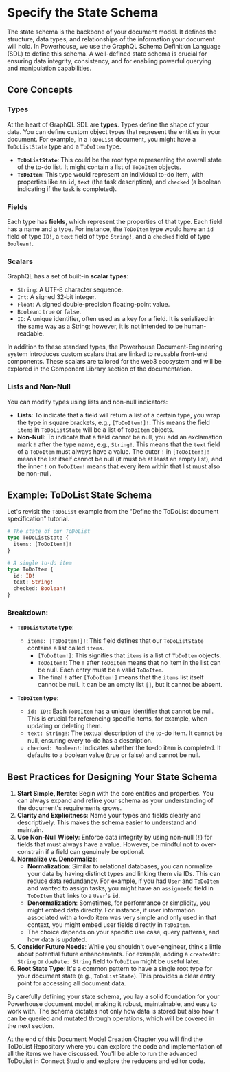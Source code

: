 # Specify the State Schema

The state schema is the backbone of your document model. It defines the structure, data types, and relationships of the information your document will hold. In Powerhouse, we use the GraphQL Schema Definition Language (SDL) to define this schema. A well-defined state schema is crucial for ensuring data integrity, consistency, and for enabling powerful querying and manipulation capabilities.

## Core Concepts

### Types
At the heart of GraphQL SDL are **types**. Types define the shape of your data. You can define custom object types that represent the entities in your document. For example, in a `ToDoList` document, you might have a `ToDoListState` type and a `ToDoItem` type.

*   **`ToDoListState`**: This could be the root type representing the overall state of the to-do list. It might contain a list of `ToDoItem` objects.
*   **`ToDoItem`**: This type would represent an individual to-do item, with properties like an `id`, `text` (the task description), and `checked` (a boolean indicating if the task is completed).

### Fields
Each type has **fields**, which represent the properties of that type. Each field has a name and a type. For instance, the `ToDoItem` type would have an `id` field of type `ID!`, a `text` field of type `String!`, and a `checked` field of type `Boolean!`.

### Scalars
GraphQL has a set of built-in **scalar types**:
*   `String`: A UTF‐8 character sequence.
*   `Int`: A signed 32‐bit integer.
*   `Float`: A signed double-precision floating-point value.
*   `Boolean`: `true` or `false`.
*   `ID`: A unique identifier, often used as a key for a field. It is serialized in the same way as a String; however, it is not intended to be human-readable.

In addition to these standard types, the Powerhouse Document-Engineering system introduces custom scalars that are linked to reusable front-end components. These scalars are tailored for the web3 ecosystem and will be explored in the Component Library section of the documentation.

### Lists and Non-Null
You can modify types using lists and non-null indicators:
*   **Lists**: To indicate that a field will return a list of a certain type, you wrap the type in square brackets, e.g., `[ToDoItem!]!`. This means the field `items` in `ToDoListState` will be a list of `ToDoItem` objects.
*   **Non-Null**: To indicate that a field cannot be null, you add an exclamation mark `!` after the type name, e.g., `String!`. This means that the `text` field of a `ToDoItem` must always have a value. The outer `!` in `[ToDoItem!]!` means the list itself cannot be null (it must be at least an empty list), and the inner `!` on `ToDoItem!` means that every item within that list must also be non-null.

## Example: ToDoList State Schema

Let's revisit the `ToDoList` example from the "Define the ToDoList document specification" tutorial.

```graphql
# The state of our ToDoList
type ToDoListState {
  items: [ToDoItem!]!
}

# A single to-do item
type ToDoItem {
  id: ID!
  text: String!
  checked: Boolean!
}
```

### Breakdown:

*   **`ToDoListState` type**:
    *   `items: [ToDoItem!]!`: This field defines that our `ToDoListState` contains a list called `items`.
        *   `[ToDoItem!]`: This signifies that `items` is a list of `ToDoItem` objects.
        *   `ToDoItem!`: The `!` after `ToDoItem` means that no item in the list can be null. Each entry must be a valid `ToDoItem`.
        *   The final `!` after `[ToDoItem!]` means that the `items` list itself cannot be null. It can be an empty list `[]`, but it cannot be absent.

*   **`ToDoItem` type**:
    *   `id: ID!`: Each `ToDoItem` has a unique identifier that cannot be null. This is crucial for referencing specific items, for example, when updating or deleting them.
    *   `text: String!`: The textual description of the to-do item. It cannot be null, ensuring every to-do has a description.
    *   `checked: Boolean!`: Indicates whether the to-do item is completed. It defaults to a boolean value (true or false) and cannot be null.

## Best Practices for Designing Your State Schema

1.  **Start Simple, Iterate**: Begin with the core entities and properties. You can always expand and refine your schema as your understanding of the document's requirements grows.
2.  **Clarity and Explicitness**: Name your types and fields clearly and descriptively. This makes the schema easier to understand and maintain.
3.  **Use Non-Null Wisely**: Enforce data integrity by using non-null (`!`) for fields that must always have a value. However, be mindful not to over-constrain if a field can genuinely be optional.
4.  **Normalize vs. Denormalize**:
    *   **Normalization**: Similar to relational databases, you can normalize your data by having distinct types and linking them via IDs. This can reduce data redundancy. For example, if you had `User` and `ToDoItem` and wanted to assign tasks, you might have an `assigneeId` field in `ToDoItem` that links to a `User`'s `id`.
    *   **Denormalization**: Sometimes, for performance or simplicity, you might embed data directly. For instance, if user information associated with a to-do item was very simple and only used in that context, you might embed user fields directly in `ToDoItem`.
    *   The choice depends on your specific use case, query patterns, and how data is updated.
5.  **Consider Future Needs**: While you shouldn't over-engineer, think a little about potential future enhancements. For example, adding a `createdAt: String` or `dueDate: String` field to `ToDoItem` might be useful later.
6.  **Root State Type**: It's a common pattern to have a single root type for your document state (e.g., `ToDoListState`). This provides a clear entry point for accessing all document data.

By carefully defining your state schema, you lay a solid foundation for your Powerhouse document model, making it robust, maintainable, and easy to work with. The schema dictates not only how data is stored but also how it can be queried and mutated through operations, which will be covered in the next section.

At the end of this Document Model Creation Chapter you will find the ToDoList Repository where you can explore the code and implementation of all the items we have discussed. 
You'll be able to run the advanced ToDoList in Connect Studio and explore the reducers and editor code. 